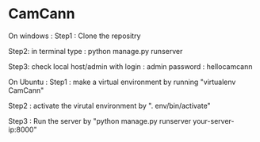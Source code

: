 
# CamCann

On windows :
Step1 : Clone the repositry 

Step2: in terminal type : python manage.py runserver

Step3: check local host/admin with 
login : admin 
password : hellocamcann

On Ubuntu :
Step1 : make a virtual environment by running
"virtualenv CamCann"

Step2 : activate the virutal environment by
". env/bin/activate"

Step3 : Run the server by
"python manage.py runserver your-server-ip:8000"